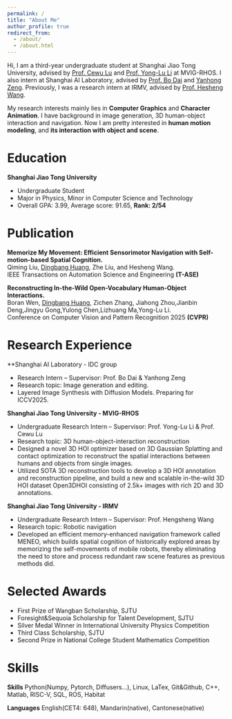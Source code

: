 ```yaml
---
permalink: /
title: "About Me"
author_profile: true
redirect_from: 
  - /about/
  - /about.html
---
```

Hi, I am a third-year undergraduate student at Shanghai Jiao Tong University, advised by [Prof. Cewu Lu](https://www.mvig.org/) and [Prof. Yong-Lu Li](https://dirtyharrylyl.github.io/) at MVIG-RHOS. I also intern at Shanghai AI Laboratory, advised by [Prof. Bo Dai](https://daibo.info/) and [Yanhong Zeng](https://zengyh1900.github.io/). Previously, I was a research intern at IRMV, advised by [Prof. Hesheng Wang](https://irmv.sjtu.edu.cn/wanghesheng).

My research interests mainly lies in **Computer Graphics** and **Character Animation**. I have background in image generation, 3D human-object interaction and navigation. Now I am pretty interested in **human motion modeling**, and **its interaction with object and scene**.


Education
======
**Shanghai Jiao Tong University** 
* Undergraduate Student
* Major in Physics, Minor in Computer Science and Technology 
* Overall GPA: 3.99, Average score: 91.65, **Rank: 2/54**


Publication
======
**Memorize My Movement: Efficient Sensorimotor Navigation with Self-motion-based Spatial Cognition.**  
Qiming Liu, <u>Dingbang Huang</u>, Zhe Liu, and Hesheng Wang.  
IEEE Transactions on Automation Science and Engineering **(T-ASE)**  

**Reconstructing In-the-Wild Open-Vocabulary Human-Object Interactions.**  
Boran Wen, <u>Dingbang Huang</u>, Zichen Zhang, Jiahong Zhou,Jianbin Deng,Jingyu Gong,Yulong Chen,Lizhuang Ma,Yong-Lu Li.  
Conference on Computer Vision and Pattern Recognition 2025 **(CVPR)** 



Research Experience
======
**Shanghai AI Laboratory - IDC group   
* Research Intern – Supervisor: Prof. Bo Dai & Yanhong Zeng
* Research topic: Image generation and editing.
* Layered Image Synthesis with Diffusion Models. Preparing for ICCV2025.

**Shanghai Jiao Tong University - MVIG-RHOS**   
* Undergraduate Research Intern – Supervisor: Prof. Yong-Lu Li & Prof. Cewu Lu
* Research topic: 3D human-object-interaction reconstruction
* Designed a novel 3D HOI optimizer based on 3D Gaussian Splatting and contact optimization to reconstruct the spatial interactions between humans and objects from single images.
* Utilized SOTA 3D reconstruction tools to develop a 3D HOI annotation and reconstruction pipeline, and build a new and scalable in-the-wild 3D HOI dataset Open3DHOI consisting of 2.5k+ images with rich 2D and 3D annotations.

**Shanghai Jiao Tong University - IRMV**   
* Undergraduate Research Intern – Supervisor: Prof. Hengsheng Wang
* Research topic: Robotic navigation
* Developed an efficient memory-enhanced navigation framework called MENEO, which builds spatial cognition of historically explored areas by memorizing the self-movements of mobile robots, thereby eliminating the need to store and process redundant raw scene features as previous methods did. 

Selected Awards
======
* First Prize of Wangban Scholarship, SJTU 
* Foresight&Sequoia Scholarship for Talent Development, SJTU
* Silver Medal Winner in International University Physics Competition
* Third Class Scholarship, SJTU
* Second Prize in National College Student Mathematics Competition

Skills
======
**Skills**  Python(Numpy, Pytorch, Diffusers...), Linux, LaTex, Git&Github, C++, Matlab, RISC-V, SQL, ROS, Habitat 

**Languages** English(CET4: 648), Mandarin(native), Cantonese(native)





